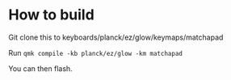 # How to build

Git clone this to keyboards/planck/ez/glow/keymaps/matchapad

Run `qmk compile -kb planck/ez/glow -km matchapad`

You can then flash.

